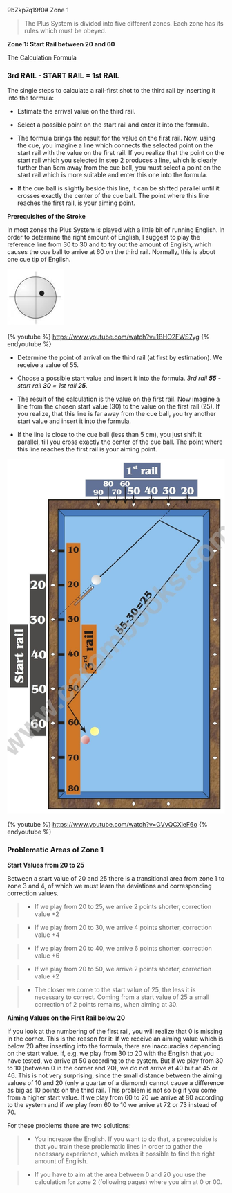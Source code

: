 9bZkp7q19f0# Zone 1

> The Plus System is divided into five different zones. Each zone has its rules which must be obeyed.

**Zone 1: Start Rail between 20 and 60**

The Calculation Formula

### 3rd RAIL - START RAIL = 1st RAIL

The single steps to calculate a rail-first shot to the third rail by inserting it into the formula:

* Estimate the arrival value on the third rail.
    
* Select a possible point on the start rail and enter it into the formula.
    
* The formula brings the result for the value on the first rail. Now, using the cue, you imagine a line which connects the selected point on the start rail with the value on the first rail. If you realize that the point on the start rail which you selected in step 2 produces a line, which is clearly further than 5cm away from the cue ball, you must select a point on the start rail which is more suitable and enter this one into the formula.
    
* If the cue ball is slightly beside this line, it can be shifted parallel until it crosses exactly the center of the cue ball. The point where this line reaches the first rail, is your aiming point.

**Prerequisites of the Stroke**

In most zones the Plus System is played with a little bit of running English. In order to determine the right amount of English, I suggest to play the reference line from 30 to 30 and to try out the amount of English, which causes the cue ball to arrive at 60 on the third rail. Normally, this is about one cue tip of English.

![](../../files/P03.jpg)

{% youtube %}
https://www.youtube.com/watch?v=1BHO2FWS7yg
{% endyoutube %}



* Determine the point of arrival on the third rail (at first by estimation). We receive a value of 55.

* Choose a possible start value and insert it into the formula. _3rd rail **55** **-** start rail **30** = 1st rail **25**_.

* The result of the calculation is the value on the first rail. Now imagine a line from the chosen start value (30) to the value on the first rail (25). If you realize, that this line is far away from the cue ball, you try another start value and insert it into the formula.

* If the line is close to the cue ball (less than 5 cm), you just shift it parallel, till you cross exactly the center of the cue ball. The point where this line reaches the first rail is your aiming point.

![](../../files/P05.jpg)

{% youtube %}
https://www.youtube.com/watch?v=GVvQCXieF6o
{% endyoutube %}

### Problematic Areas of Zone 1

**Start Values from 20 to 25**

Between a start value of 20 and 25 there is a transitional area from zone 1 to zone 3 and 4, of which we must learn the deviations and corresponding correction values.

> * If we play from 20 to 25, we arrive 2 points shorter, correction value +2

> * If we play from 20 to 30, we arrive 4 points shorter, correction value +4

> * If we play from 20 to 40, we arrive 6 points shorter, correction value +6

> * If we play from 20 to 50, we arrive 2 points shorter, correction value +2

> * The closer we come to the start value of 25, the less it is necessary to correct. Coming from a start value of 25 a small correction of 2 points remains, when aiming at 30.

**Aiming Values on the First Rail below 20**

If you look at the numbering of the first rail, you will realize that 0 is missing in the corner. This is the reason for it: If we receive an aiming value which is below 20 after inserting into the formula, there are inaccuracies depending on the start value. If, e.g. we play from 30 to 20 with the English that you have tested, we arrive at 50 according to the system. But if we play from 30 to 10 (between 0 in the corner and 20), we do not arrive at 40 but at 45 or 46. This is not very surprising, since the small distance between the aiming values of 10 and 20 (only a quarter of a diamond) cannot cause a difference as big as 10 points on the third rail. This problem is not so big if you come from a higher start value. If we play from 60 to 20 we arrive at 80 according to the system and if we play from 60 to 10 we arrive at 72 or 73 instead of 70.

For these problems there are two solutions:
> * You increase the English. If you want to do that, a prerequisite is that you train these problematic lines in order to gather the necessary experience, which makes it possible to find the right amount of English.

> * If you have to aim at the area between 0 and 20 you use the calculation for zone 2 (following pages) where you aim at 0 or 00.

